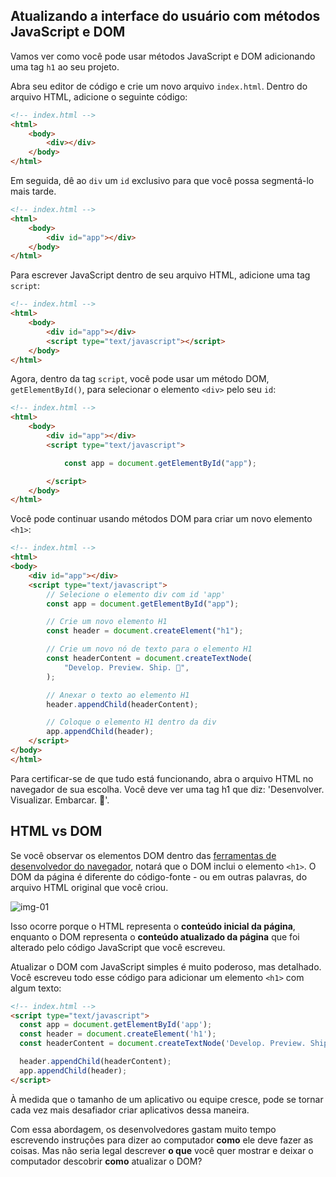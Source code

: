 ## **Atualizando a interface do usuário com métodos JavaScript e DOM**

Vamos ver como você pode usar métodos JavaScript e DOM adicionando uma tag `h1` ao seu projeto.

Abra seu editor de código e crie um novo arquivo `index.html`. Dentro do arquivo HTML, adicione o seguinte código:

```HTML
<!-- index.html -->
<html>
    <body>
        <div></div>
    </body>
</html>
```

Em seguida, dê ao `div` um `id` exclusivo para que você possa segmentá-lo mais tarde.

```HTML
<!-- index.html -->
<html>
    <body>
        <div id="app"></div>
    </body>
</html>
```

Para escrever JavaScript dentro de seu arquivo HTML, adicione uma tag `script`:

```HTML
<!-- index.html -->
<html>
    <body>
        <div id="app"></div>
        <script type="text/javascript"></script>
    </body>
</html>
```

Agora, dentro da tag `script`, você pode usar um método DOM, `getElementById()`, para selecionar o elemento `<div>` pelo seu `id`:

```HTML
<!-- index.html -->
<html>
    <body>
        <div id="app"></div>
        <script type="text/javascript">

            const app = document.getElementById("app");

        </script>
    </body>
</html>
```

Você pode continuar usando métodos DOM para criar um novo elemento `<h1>`:

```HTML
<!-- index.html -->
<html>
<body>
    <div id="app"></div>
    <script type="text/javascript">
        // Selecione o elemento div com id 'app'
        const app = document.getElementById("app");

        // Crie um novo elemento H1
        const header = document.createElement("h1");

        // Crie um novo nó de texto para o elemento H1
        const headerContent = document.createTextNode(
            "Develop. Preview. Ship. 🚀",
        );

        // Anexar o texto ao elemento H1
        header.appendChild(headerContent);

        // Coloque o elemento H1 dentro da div
        app.appendChild(header);
    </script>
</body>
</html>
```

Para certificar-se de que tudo está funcionando, abra o arquivo HTML no navegador de sua escolha. Você deve ver uma tag h1 que diz: 'Desenvolver. Visualizar. Embarcar. 🚀'.

## **HTML vs DOM**

Se você observar os elementos DOM dentro das [ferramentas de desenvolvedor do navegador](https://developer.chrome.com/docs/devtools/overview/), notará que o DOM inclui o elemento `<h1>`. O DOM da página é diferente do código-fonte - ou em outras palavras, do arquivo HTML original que você criou.

![img-01](https://nextjs.org/static/images/learn/foundations/source-code.png)

Isso ocorre porque o HTML representa o **conteúdo inicial da página**, enquanto o DOM representa o **conteúdo atualizado da página** que foi alterado pelo código JavaScript que você escreveu.

Atualizar o DOM com JavaScript simples é muito poderoso, mas detalhado. Você escreveu todo esse código para adicionar um elemento `<h1>` com algum texto:

```HTML
<!-- index.html -->
<script type="text/javascript">
  const app = document.getElementById('app');
  const header = document.createElement('h1');
  const headerContent = document.createTextNode('Develop. Preview. Ship. 🚀');

  header.appendChild(headerContent);
  app.appendChild(header);
</script>
```

À medida que o tamanho de um aplicativo ou equipe cresce, pode se tornar cada vez mais desafiador criar aplicativos dessa maneira.

Com essa abordagem, os desenvolvedores gastam muito tempo escrevendo instruções para dizer ao computador **como** ele deve fazer as coisas. Mas não seria legal descrever **o que** você quer mostrar e deixar o computador descobrir **como** atualizar o DOM?
